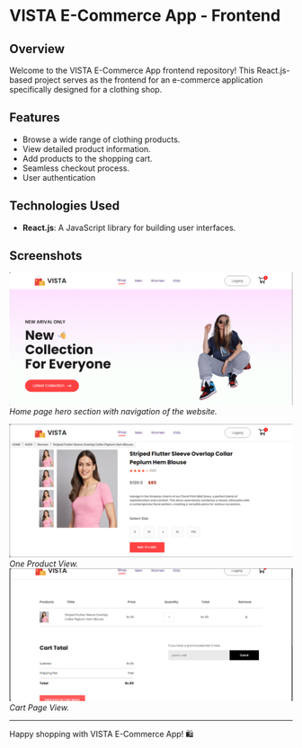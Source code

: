 # VISTA E-Commerce App - Frontend

## Overview

Welcome to the VISTA E-Commerce App frontend repository! This React.js-based project serves as the frontend for an e-commerce application specifically designed for a clothing shop.

## Features

- Browse a wide range of clothing products.
- View detailed product information.
- Add products to the shopping cart.
- Seamless checkout process.
- User authentication

## Technologies Used

- **React.js**: A JavaScript library for building user interfaces.


## Screenshots

![Screenshot 1](./frontend/src/Components/Assets/ss1.png)
*Home page hero section with navigation of the website.*

![Screenshot 2](./frontend/src/Components/Assets/ss2.png)
*One Product View.*
![Screenshot 2](./frontend/src/Components/Assets/ss3.png)
*Cart Page View.*





---

Happy shopping with VISTA E-Commerce App! 🛍️ 

